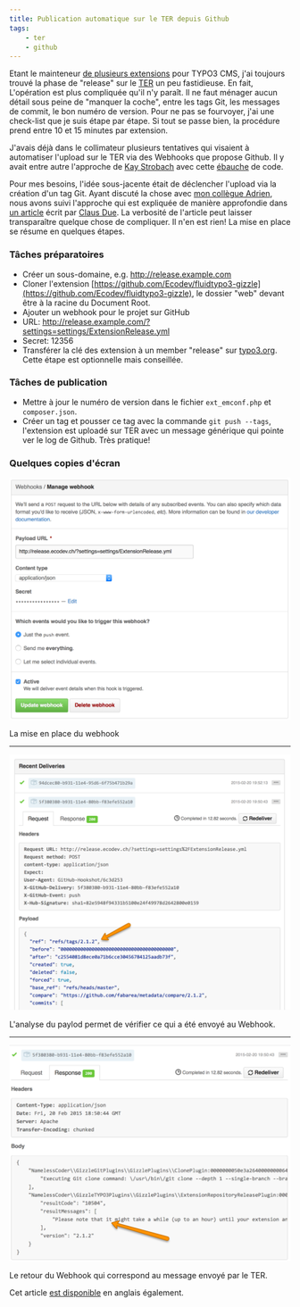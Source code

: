 ```yaml
---
title: Publication automatique sur le TER depuis Github
tags:
    - ter
    - github
---
```


Etant le mainteneur [de plusieurs extensions][extensions] pour TYPO3 CMS, j'ai toujours trouvé la phase de "release" sur le [TER][ter] un peu fastidieuse. En fait, L'opération est plus compliquée qu'il n'y paraît. Il ne faut ménager aucun détail sous peine de "manquer la coche", entre les tags Git, les messages de commit, le bon numéro de version. Pour ne pas se fourvoyer, j'ai une check-list que je suis étape par étape. Si tout se passe bien, la procédure prend entre 10 et 15 minutes par extension.

J'avais déjà dans le collimateur plusieurs tentatives qui visaient à automatiser l'upload sur le TER via des Webhooks que propose Github. Il y avait entre autre l'approche de [Kay Strobach][kay] avec cette [ébauche][pov] de code.

Pour mes besoins, l'idée sous-jacente était de déclencher l'upload via la création d'un tag Git. Ayant discuté la chose avec [mon collègue Adrien][collègue], nous avons suivi l'approche qui est expliquée de manière approfondie dans [un article][article] écrit par [Claus Due][claus]. La verbosité de l'article peut laisser transparaître quelque chose de compliquer. Il n'en est rien! La mise en place se résume en quelques étapes.

### Tâches préparatoires

* Créer un sous-domaine, e.g. http://release.example.com
* Cloner l'extension [https://github.com/Ecodev/fluidtypo3-gizzle](https://github.com/Ecodev/fluidtypo3-gizzle), le dossier "web" devant être à la racine du Document Root.
* Ajouter un webhook pour le projet sur GitHub
 * URL: http://release.example.com/?settings=settings/ExtensionRelease.yml
 * Secret: 12356
* Transférer la clé des extension à un member "release" sur [typo3.org](typo3.org). Cette étape est optionnelle mais conseillée.

### Tâches de publication

* Mettre à jour le numéro de version dans le fichier `ext_emconf.php` et `composer.json`.
* Créer un tag et pousser ce tag avec la commande `git push --tags`, l'extension est uploadé sur TER avec un message générique qui pointe ver le log de Github. Très pratique!

### Quelques copies d'écran

![](/images/2015-02-20/2015-02-20_2202.png)

La mise en place du webhook

----------

![](/images/2015-02-20/2015-02-20_2203.png)

L'analyse du paylod permet de vérifier ce qui a été envoyé au Webhook.

----------

![](/images/2015-02-20/2015-02-20_2204.png)

Le retour du Webhook qui correspond au message envoyé par le TER.

Cet article [est disponible](/en/blog/2015/02/20/automatic-ter-release) en anglais également.

[extensions]:/fr/blog/2015/02/10/github-migration/
[article]:https://github.com/Ecodev/fluidtypo3-gizzle.
[kay]:http://blog.kay-strobach.de/
[collègue]:https://plus.google.com/+AdrienCrivelli/posts
[pov]:https://github.com/kaystrobach/TYPO3TerHook/
[claus]:https://twitter.com/namelesscoder
[ter]:http://typo3.org/extensions/repository/
